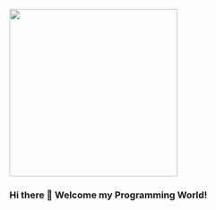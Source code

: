 <img id="programming" src = "https://res.cloudinary.com/dan8ae5gs/image/upload/v1705696990/portfolio/vnj0imrshrbmbhlmevzb.png" width="300" height="300"> </img>
### Hi there 👋 Welcome my Programming World! 



<!--
**BhanuTeja100/BhanuTeja100** is a ✨ _special_ ✨ repository because its `README.md` (this file) appears on your GitHub profile.

Here are some ideas to get you started:

- 🔭 I’m currently working on ...
- 🌱 I’m currently learning ...
- 👯 I’m looking to collaborate on ...
- 🤔 I’m looking for help with ...
- 💬 Ask me about ...
- 📫 How to reach me: ...
- 😄 Pronouns: ...
- ⚡ Fun fact: ...
-->
